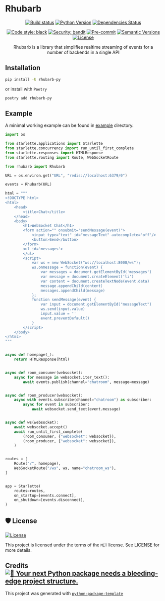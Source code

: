 # Rhubarb

<div align="center">

[![Build status](https://github.com/mopeyjellyfish/rhubarb/workflows/build/badge.svg?branch=main&event=push)](https://github.com/mopeyjellyfish/rhubarb/actions?query=workflow%3Abuild)
[![Python Version](https://img.shields.io/pypi/pyversions/rhubarb-py.svg)](https://pypi.org/project/rhubarb-py)
[![Dependencies Status](https://img.shields.io/badge/dependencies-up%20to%20date-brightgreen.svg)](https://github.com/mopeyjellyfish/rhubarb/pulls?utf8=%E2%9C%93&q=is%3Apr%20author%3Aapp%2Fdependabot)

[![Code style: black](https://img.shields.io/badge/code%20style-black-000000.svg)](https://github.com/psf/black)
[![Security: bandit](https://img.shields.io/badge/security-bandit-green.svg)](https://github.com/PyCQA/bandit)
[![Pre-commit](https://img.shields.io/badge/pre--commit-enabled-brightgreen?logo=pre-commit&logoColor=white)](https://github.com/mopeyjellyfish/rhubarb/blob/master/.pre-commit-config.yaml)
[![Semantic Versions](https://img.shields.io/badge/%20%20%F0%9F%93%A6%F0%9F%9A%80-semantic--versions-e10079.svg)](https://github.com/mopeyjellyfish/rhubarb/releases)
[![License](https://img.shields.io/github/license/mopeyjellyfish/rhubarb)](https://github.com/mopeyjellyfish/rhubarb/blob/master/LICENSE)

Rhubarb is a library that simplifies realtime streaming of events for a number of backends in a single API

</div>

## Installation

```bash
pip install -U rhubarb-py
```

or install with `Poetry`

```bash
poetry add rhubarb-py
```

## Example

A minimal working example can be found in [example](https://github.com/mopeyjellyfish/rhubarb/blob/main/example/app.py) directory.

```python
import os

from starlette.applications import Starlette
from starlette.concurrency import run_until_first_complete
from starlette.responses import HTMLResponse
from starlette.routing import Route, WebSocketRoute

from rhubarb import Rhubarb

URL = os.environ.get("URL", "redis://localhost:6379/0")

events = Rhubarb(URL)

html = """
<!DOCTYPE html>
<html>
    <head>
        <title>Chat</title>
    </head>
    <body>
        <h1>WebSocket Chat</h1>
        <form action="" onsubmit="sendMessage(event)">
            <input type="text" id="messageText" autocomplete="off"/>
            <button>Send</button>
        </form>
        <ul id='messages'>
        </ul>
        <script>
            var ws = new WebSocket("ws://localhost:8000/ws");
            ws.onmessage = function(event) {
                var messages = document.getElementById('messages')
                var message = document.createElement('li')
                var content = document.createTextNode(event.data)
                message.appendChild(content)
                messages.appendChild(message)
            };
            function sendMessage(event) {
                var input = document.getElementById("messageText")
                ws.send(input.value)
                input.value = ''
                event.preventDefault()
            }
        </script>
    </body>
</html>
"""


async def homepage(_):
    return HTMLResponse(html)


async def room_consumer(websocket):
    async for message in websocket.iter_text():
        await events.publish(channel="chatroom", message=message)


async def room_producer(websocket):
    async with events.subscribe(channel="chatroom") as subscriber:
        async for event in subscriber:
            await websocket.send_text(event.message)


async def ws(websocket):
    await websocket.accept()
    await run_until_first_complete(
        (room_consumer, {"websocket": websocket}),
        (room_producer, {"websocket": websocket}),
    )


routes = [
    Route("/", homepage),
    WebSocketRoute("/ws", ws, name="chatroom_ws"),
]


app = Starlette(
    routes=routes,
    on_startup=[events.connect],
    on_shutdown=[events.disconnect],
)
```



## 🛡 License

[![License](https://img.shields.io/github/license/mopeyjellyfish/rhubarb)](https://github.com/mopeyjellyfish/rhubarb/blob/master/LICENSE)

This project is licensed under the terms of the `MIT` license. See [LICENSE](https://github.com/mopeyjellyfish/rhubarb/blob/master/LICENSE) for more details.

## Credits [![🚀 Your next Python package needs a bleeding-edge project structure.](https://img.shields.io/badge/python--package--template-%F0%9F%9A%80-brightgreen)](https://github.com/TezRomacH/python-package-template)

This project was generated with [`python-package-template`](https://github.com/TezRomacH/python-package-template)
